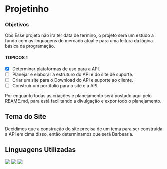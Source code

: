 # Projetinho
### Objetivos

Obs:Esse projeto não ira ter data de termino, o projeto será um estudo a fundo com as linguagens do mercado atual e para uma leitura da lógica básica da programação. 

#### TOPICOS 1
 
- [X] Determinar plataformas de uso para a API.
- [ ] Planejar e elaborar a estruturo do API e do site de suporte.
- [ ] Criar um site para o Download do API e suporte ao cliente.
- [ ] Construir um portifolio para o site e a API.

Por enquanto todas as criações e planejamento será postado aqui pelo REAME.md, para está facilitando a divulgação e expor todo o planejamento.

## Tema do Site

Decidimos que a construção do site precisa de um tema para ser construida a API em cima disso, então determinamos que será Barbearia.

## Linguagens Utilizadas

<p>
  <img src="https://img.shields.io/badge/Python-3776AB?style=for-the-badge&logo=python&logoColor=white"/>
  <img src="https://img.shields.io/badge/HTML-239120?style=for-the-badge&logo=html5&logoColor=white"/>
  <img src="https://img.shields.io/badge/CSS-239120?&style=for-the-badge&logo=css3&logoColor=white"/>
</p>
